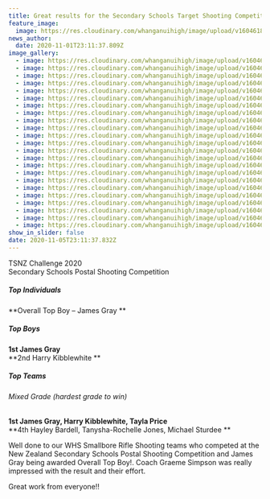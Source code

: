 ```yaml
---
title: Great results for the Secondary Schools Target Shooting Competition
feature_image:
  image: https://res.cloudinary.com/whanganuihigh/image/upload/v1604618368/News/Smallbore%20Target%20Shooting.NZSSs%20Postal%20Shooting%20Comp%202020/1.James_perfect_100_score_NZvGB_match.jpg
news_author:
  date: 2020-11-01T23:11:37.809Z
image_gallery:
  - image: https://res.cloudinary.com/whanganuihigh/image/upload/v1604618368/News/Smallbore%20Target%20Shooting.NZSSs%20Postal%20Shooting%20Comp%202020/1.James_27-9-20_set-up.jpg
  - image: https://res.cloudinary.com/whanganuihigh/image/upload/v1604618367/News/Smallbore%20Target%20Shooting.NZSSs%20Postal%20Shooting%20Comp%202020/1.James_27-9-20_prone.jpg
  - image: https://res.cloudinary.com/whanganuihigh/image/upload/v1604618366/News/Smallbore%20Target%20Shooting.NZSSs%20Postal%20Shooting%20Comp%202020/1.James_in_lineout.jpg
  - image: https://res.cloudinary.com/whanganuihigh/image/upload/v1604618366/News/Smallbore%20Target%20Shooting.NZSSs%20Postal%20Shooting%20Comp%202020/1.James_3.jpg
  - image: https://res.cloudinary.com/whanganuihigh/image/upload/v1604618365/News/Smallbore%20Target%20Shooting.NZSSs%20Postal%20Shooting%20Comp%202020/1.James_6.jpg
  - image: https://res.cloudinary.com/whanganuihigh/image/upload/v1604618365/News/Smallbore%20Target%20Shooting.NZSSs%20Postal%20Shooting%20Comp%202020/1.James_9.jpg
  - image: https://res.cloudinary.com/whanganuihigh/image/upload/v1604618368/News/Smallbore%20Target%20Shooting.NZSSs%20Postal%20Shooting%20Comp%202020/1.James_perfect_100_score_NZvGB_match.jpg
  - image: https://res.cloudinary.com/whanganuihigh/image/upload/v1604618370/News/Smallbore%20Target%20Shooting.NZSSs%20Postal%20Shooting%20Comp%202020/2020_WHS_School_Team_prone_Harry_James_Michael.jpg
  - image: https://res.cloudinary.com/whanganuihigh/image/upload/v1604618370/News/Smallbore%20Target%20Shooting.NZSSs%20Postal%20Shooting%20Comp%202020/2.Harry_Kibblewhite.jpg
  - image: https://res.cloudinary.com/whanganuihigh/image/upload/v1604620052/News/Smallbore%20Target%20Shooting.NZSSs%20Postal%20Shooting%20Comp%202020/2.Harry-Kibblewhite-Shooting.jpg
  - image: https://res.cloudinary.com/whanganuihigh/image/upload/v1604618370/News/Smallbore%20Target%20Shooting.NZSSs%20Postal%20Shooting%20Comp%202020/3.from-Tayla-3.jpg
  - image: https://res.cloudinary.com/whanganuihigh/image/upload/v1604618369/News/Smallbore%20Target%20Shooting.NZSSs%20Postal%20Shooting%20Comp%202020/3.from-Tayla-2.jpg
  - image: https://res.cloudinary.com/whanganuihigh/image/upload/v1604618371/News/Smallbore%20Target%20Shooting.NZSSs%20Postal%20Shooting%20Comp%202020/4.from-Tayla-5.jpg
  - image: https://res.cloudinary.com/whanganuihigh/image/upload/v1604618371/News/Smallbore%20Target%20Shooting.NZSSs%20Postal%20Shooting%20Comp%202020/4.from-Tayla-6.jpg
  - image: https://res.cloudinary.com/whanganuihigh/image/upload/v1604618371/News/Smallbore%20Target%20Shooting.NZSSs%20Postal%20Shooting%20Comp%202020/5.from-Tayla-1.jpg
  - image: https://res.cloudinary.com/whanganuihigh/image/upload/v1604618372/News/Smallbore%20Target%20Shooting.NZSSs%20Postal%20Shooting%20Comp%202020/5.from-Tayla-4.jpg
  - image: https://res.cloudinary.com/whanganuihigh/image/upload/v1604618375/News/Smallbore%20Target%20Shooting.NZSSs%20Postal%20Shooting%20Comp%202020/6.Tanysha_head_shoulder.jpg
  - image: https://res.cloudinary.com/whanganuihigh/image/upload/v1604618376/News/Smallbore%20Target%20Shooting.NZSSs%20Postal%20Shooting%20Comp%202020/6.Tanysha_head_up.jpg
  - image: https://res.cloudinary.com/whanganuihigh/image/upload/v1604618386/News/Smallbore%20Target%20Shooting.NZSSs%20Postal%20Shooting%20Comp%202020/7.Michael_prone.jpg
  - image: https://res.cloudinary.com/whanganuihigh/image/upload/v1604618378/News/Smallbore%20Target%20Shooting.NZSSs%20Postal%20Shooting%20Comp%202020/7.Michael_head_up.jpg
  - image: https://res.cloudinary.com/whanganuihigh/image/upload/v1604618382/News/Smallbore%20Target%20Shooting.NZSSs%20Postal%20Shooting%20Comp%202020/Secondary_Schools_NZ_Team.png
  - image: https://res.cloudinary.com/whanganuihigh/image/upload/v1604618381/News/Smallbore%20Target%20Shooting.NZSSs%20Postal%20Shooting%20Comp%202020/North_Island_Team.png
  - image: https://res.cloudinary.com/whanganuihigh/image/upload/v1604618378/News/Smallbore%20Target%20Shooting.NZSSs%20Postal%20Shooting%20Comp%202020/better_image.jpg
show_in_slider: false
date: 2020-11-05T23:11:37.832Z
---
```

TSNZ Challenge 2020  
Secondary Schools Postal Shooting Competition  

##### Top Individuals  
**Overall Top Boy – James Gray**

##### Top Boys  
**1st James Gray**  
**2nd  Harry Kibblewhite**

##### Top Teams  
###### Mixed Grade (hardest grade to win)  
**1st James Gray, Harry Kibblewhite, Tayla Price**  
**4th Hayley Bardell, Tanysha-Rochelle Jones, Michael Sturdee**


Well done to our WHS Smallbore Rifle Shooting teams who competed at the New Zealand Secondary Schools Postal Shooting Competition and James Gray being awarded Overall Top Boy!.  Coach Graeme Simpson was really impressed with the result and their effort.

Great work from everyone!!    
